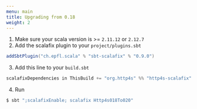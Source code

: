 ```yaml
---
menu: main
title: Upgrading from 0.18
weight: 2
---
```


1. Make sure your scala version is >= `2.11.12` or `2.12.7`
2. Add the scalafix plugin to your `project/plugins.sbt`
```scala
addSbtPlugin("ch.epfl.scala" % "sbt-scalafix" % "0.9.0")
```
3. Add this line to your `build.sbt`
```scala
scalafixDependencies in ThisBuild += "org.http4s" %% "http4s-scalafix" % http4s020Version
```
4. Run
```sh
$ sbt ";scalafixEnable; scalafix Http4s018To020"
```